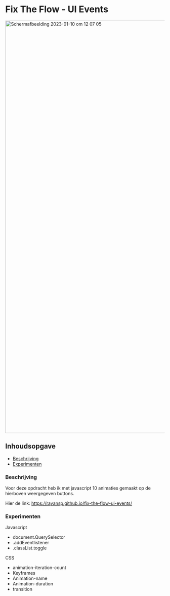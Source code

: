 # Fix The Flow - UI Events
<img width="1302" alt="Schermafbeelding 2023-01-10 om 12 07 05" src="https://user-images.githubusercontent.com/112861069/211534940-38d02243-0f67-40cd-8064-f3b8d0ac97ab.png">





## Inhoudsopgave
 * [Beschrijving](#Beschrijving)
 * [Experimenten](#Experimenten)






### Beschrijving 
Voor deze opdracht heb ik met javascript 10 animaties gemaakt op de hierboven weergegeven buttons. 

Hier de link: https://rayansp.github.io/fix-the-flow-ui-events/



### Experimenten
Javascript
 - document.QuerySelector
 - .addEventlistener
 - .classList.toggle

CSS
 - animation-iteration-count
 - Keyframes
 - Animation-name
 - Animation-duration 
 - transition
